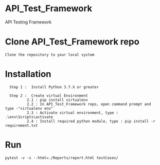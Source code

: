 # API_Test_Framework
API Testing Framework

# Clone API_Test_Framework repo
    Clone the repository to your local system

# Installation

      Step 1 :  Install Python 3.7.X or greater

      Step 2 :  Create virtual Environment
              2.1 : pip install virtualenv
              2.2 : In API_Test_Framework repo, open command prompt and type -"virtualenv env"
              2.3 : Activate virtual environment, type : .\env\Scripts\activate
              2.4 : Install required python module, type : pip install -r requirement.txt
        
# Run
    pytest -v -s --html=./Reports/report.html testCases/

